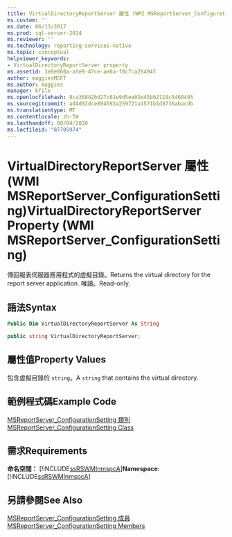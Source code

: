 ```yaml
---
title: VirtualDirectoryReportServer 屬性 (WMI MSReportServer_ConfigurationSetting) |Microsoft Docs
ms.custom: ''
ms.date: 06/13/2017
ms.prod: sql-server-2014
ms.reviewer: ''
ms.technology: reporting-services-native
ms.topic: conceptual
helpviewer_keywords:
- VirtualDirectoryReportServer property
ms.assetid: 3e0e860a-afe9-47ce-ae6a-f8c7ca26494f
author: maggiesMSFT
ms.author: maggies
manager: kfile
ms.openlocfilehash: 8ca36842bd27c61e9d5ee02e45bb2119c5460495
ms.sourcegitcommit: ad4d92dce894592a259721a1571b1d8736abacdb
ms.translationtype: MT
ms.contentlocale: zh-TW
ms.lasthandoff: 08/04/2020
ms.locfileid: "87705974"
---
```

# <a name="virtualdirectoryreportserver-property-wmi-msreportserver_configurationsetting"></a><span data-ttu-id="b6369-102">VirtualDirectoryReportServer 屬性 (WMI MSReportServer_ConfigurationSetting)</span><span class="sxs-lookup"><span data-stu-id="b6369-102">VirtualDirectoryReportServer Property (WMI MSReportServer_ConfigurationSetting)</span></span>
  <span data-ttu-id="b6369-103">傳回報表伺服器應用程式的虛擬目錄。</span><span class="sxs-lookup"><span data-stu-id="b6369-103">Returns the virtual directory for the report server application.</span></span> <span data-ttu-id="b6369-104">唯讀。</span><span class="sxs-lookup"><span data-stu-id="b6369-104">Read-only.</span></span>  
  
## <a name="syntax"></a><span data-ttu-id="b6369-105">語法</span><span class="sxs-lookup"><span data-stu-id="b6369-105">Syntax</span></span>  
  
```vb  
Public Dim VirtualDirectoryReportServer As String  
```  
  
```csharp  
public string VirtualDirectoryReportServer;  
```  
  
## <a name="property-values"></a><span data-ttu-id="b6369-106">屬性值</span><span class="sxs-lookup"><span data-stu-id="b6369-106">Property Values</span></span>  
 <span data-ttu-id="b6369-107">包含虛擬目錄的 `string`。</span><span class="sxs-lookup"><span data-stu-id="b6369-107">A `string` that contains the virtual directory.</span></span>  
  
## <a name="example-code"></a><span data-ttu-id="b6369-108">範例程式碼</span><span class="sxs-lookup"><span data-stu-id="b6369-108">Example Code</span></span>  
 [<span data-ttu-id="b6369-109">MSReportServer_ConfigurationSetting 類別</span><span class="sxs-lookup"><span data-stu-id="b6369-109">MSReportServer_ConfigurationSetting Class</span></span>](msreportserver-configurationsetting-class.md)  
  
## <a name="requirements"></a><span data-ttu-id="b6369-110">需求</span><span class="sxs-lookup"><span data-stu-id="b6369-110">Requirements</span></span>  
 <span data-ttu-id="b6369-111">**命名空間：** [!INCLUDE[ssRSWMInmspcA](../../includes/ssrswminmspca-md.md)]</span><span class="sxs-lookup"><span data-stu-id="b6369-111">**Namespace:** [!INCLUDE[ssRSWMInmspcA](../../includes/ssrswminmspca-md.md)]</span></span>  
  
## <a name="see-also"></a><span data-ttu-id="b6369-112">另請參閱</span><span class="sxs-lookup"><span data-stu-id="b6369-112">See Also</span></span>  
 [<span data-ttu-id="b6369-113">MSReportServer_ConfigurationSetting 成員</span><span class="sxs-lookup"><span data-stu-id="b6369-113">MSReportServer_ConfigurationSetting Members</span></span>](msreportserver-configurationsetting-members.md)  
  
  
